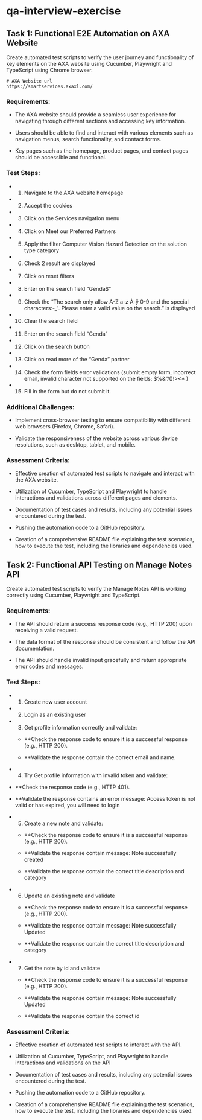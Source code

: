 # qa-interview-exercise

## Task 1: Functional E2E Automation on AXA Website 
Create automated test scripts to verify the user journey and functionality of key elements on the AXA website using Cucumber, Playwright and TypeScript using Chrome browser. 

```console
# AXA Website url
https://smartservices.axaxl.com/
```
### Requirements: 

* The AXA website should provide a seamless user experience for navigating through different sections and accessing key information. 

* Users should be able to find and interact with various elements such as navigation menus, search functionality, and contact forms. 

* Key pages such as the homepage, product pages, and contact pages should be accessible and functional. 

### Test Steps: 

* 1. Navigate to the AXA website homepage 

* 2. Accept the cookies 

* 3. Click on the Services navigation menu 

* 4. Click on Meet our Preferred Partners 

* 5. Apply the filter Computer Vision Hazard Detection on the solution type category 

* 6. Check 2 result are displayed 

* 7. Click on reset filters 

* 8. Enter on the search field “Genda$” 

* 9. Check the “The search only allow A-Z a-z À-ÿ 0-9 and the special characters:-_'. Please enter a valid value on the search.” is displayed 

* 10. Clear the search field 

* 11. Enter on the search field “Genda” 

* 12. Click on the search button 

* 13. Click on read more of the “Genda” partner 

* 14. Check the form fields error validations (submit empty form, incorrect email, invalid character not supported on the fields: $%&”/()!><* ) 

* 15. Fill in the form but do not submit it.
      
### Additional Challenges: 

* Implement cross-browser testing to ensure compatibility with different web browsers (Firefox, Chrome, Safari). 

* Validate the responsiveness of the website across various device resolutions, such as desktop, tablet, and mobile.

### Assessment Criteria: 

* Effective creation of automated test scripts to navigate and interact with the AXA website.  

* Utilization of Cucumber, TypeScript and Playwright to handle interactions and validations across different pages and elements. 

* Documentation of test cases and results, including any potential issues encountered during the test. 

* Pushing the automation code to a GitHub repository. 

* Creation of a comprehensive README file explaining the test scenarios, how to execute the test, including the libraries and dependencies used.

## Task 2: Functional API Testing on Manage Notes API  
Create automated test scripts to verify the Manage Notes API is working correctly using Cucumber, Playwright and TypeScript. 

### Requirements: 
* The API should return a success response code (e.g., HTTP 200) upon receiving a valid request.
  
* The data format of the response should be consistent and follow the API documentation.
  
* The API should handle invalid input gracefully and return appropriate error codes and messages.
  
### Test Steps: 

* 1. Create new user account 

* 2. Login as an existing user 

* 3. Get profile information correctly and validate: 

  * **Check the response code to ensure it is a successful response (e.g., HTTP 200). 

  * **Validate the response contain the correct email and name. 

* 4. Try Get profile information with invalid token and validate: 

 * **Check the response code (e.g., HTTP 401). 

 * **Validate the response contains an error message: Access token is not valid or has expired, you will need to login 

* 5. Create a new note and validate: 

  * **Check the response code to ensure it is a successful response (e.g., HTTP 200). 

  * **Validate the response contain message: Note successfully created 

  * **Validate the response contain the correct title description and category 

* 6. Update an existing note and validate 

  * **Check the response code to ensure it is a successful response (e.g., HTTP 200). 

  * **Validate the response contain message: Note successfully Updated 

  * **Validate the response contain the correct title description and category 

* 7. Get the note by id and validate  

  * **Check the response code to ensure it is a successful response (e.g., HTTP 200). 

  * **Validate the response contain message: Note successfully Updated 

  * **Validate the response contain the correct id
    
### Assessment Criteria: 

*  Effective creation of automated test scripts to interact with the API.  

*  Utilization of Cucumber, TypeScript, and Playwright to handle interactions and validations on the API  

*  Documentation of test cases and results, including any potential issues encountered during the test. 

*  Pushing the automation code to a GitHub repository. 

*  Creation of a comprehensive README file explaining the test scenarios, how to execute the test, including the libraries and dependencies used. 
